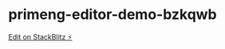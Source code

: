 # primeng-editor-demo-bzkqwb

[Edit on StackBlitz ⚡️](https://stackblitz.com/edit/primeng-editor-demo-bzkqwb)